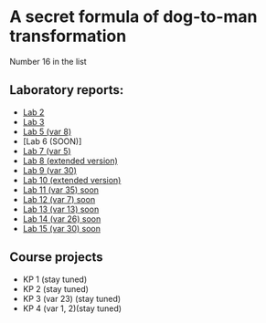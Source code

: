 # A secret formula of dog-to-man transformation 

Number 16 in the list

## Laboratory reports:

- [Lab 2](https://github.com/box1t/MAILABS/tree/main/lab2) 
- [Lab 3](https://github.com/box1t/MAILABS/tree/main/lab3)
- [Lab 5 (var 8)](https://github.com/box1t/MAILABS/blob/main/lab5/lab5.pdf)
- [Lab 6 (SOON)]
- [Lab 7 (var 5)](https://github.com/box1t/MAILABS/blob/main/lab7/lab7.pdf)
- [Lab 8 (extended version)](https://github.com/box1t/MAILABS/blob/main/lab8/lab8.pdf)
- [Lab 9 (var 30)](https://github.com/box1t/MAILABS/blob/main/lab9/lab9.pdf)
- [Lab 10 (extended version)](https://github.com/box1t/MAILABS/blob/main/lab10/lab10.pdf)
- [Lab 11 (var 35) soon](https://github.com/box1t/MAILABS/)
- [Lab 12 (var 7) soon](https://github.com/box1t/MAILABS/)
- [Lab 13 (var 13) soon](https://github.com/box1t/MAILABS/)
- [Lab 14 (var 26) soon](https://github.com/box1t/MAILABS/)
- [Lab 15 (var 30) soon](https://github.com/box1t/MAILABS/)

## Course projects 
- KP 1 (stay tuned)
- KP 2 (stay tuned)
- KP 3 (var 23) (stay tuned)
- KP 4 (var 1, 2)(stay tuned)
